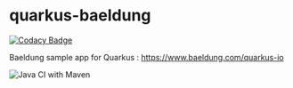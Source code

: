 # quarkus-baeldung

[![Codacy Badge](https://api.codacy.com/project/badge/Grade/d5b2b1f3514d426e9c93526787c9212d)](https://app.codacy.com/manual/didier-durand/quarkus-baeldung?utm_source=github.com&utm_medium=referral&utm_content=didier-durand/quarkus-baeldung&utm_campaign=Badge_Grade_Dashboard)

Baeldung sample app for Quarkus : https://www.baeldung.com/quarkus-io

![Java CI with Maven](https://github.com/didier-durand/quarkus-baeldung/workflows/Java%20CI%20with%20Maven/badge.svg)
